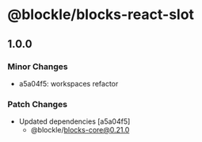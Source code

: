 # @blockle/blocks-react-slot

## 1.0.0

### Minor Changes

- a5a04f5: workspaces refactor

### Patch Changes

- Updated dependencies [a5a04f5]
  - @blockle/blocks-core@0.21.0
